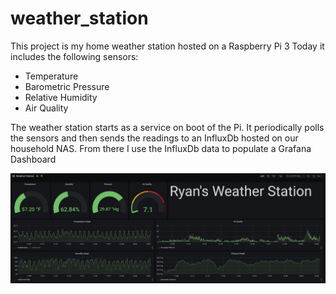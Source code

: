 # weather_station
This project is my home weather station hosted on a Raspberry Pi 3
Today it includes the following sensors:
* Temperature
* Barometric Pressure
* Relative Humidity
* Air Quality
    
The weather station starts as a service on boot of the Pi. It periodically polls the sensors and then sends the readings to an InfluxDb hosted on our household NAS.
From there I use the InfluxDb data to populate a Grafana Dashboard

![alt text](https://github.com/rylero/weather_station/blob/main/grafana-dashboard.jpg?raw=true)
